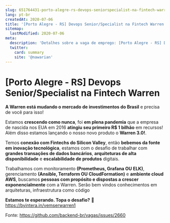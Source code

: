 ```yaml
---
slug: 651764431-porto-alegre-rs-devops-seniorspecialist-na-fintech-warren
lang: pt-br
createdAt: 2020-07-06
title: '[Porto Alegre - RS] Devops Senior/Specialist na Fintech Warren - Vaga de Emprego'
sitemap:
  lastModified: 2020-07-06
meta:
  description: 'Detalhes sobre a vaga de emprego: [Porto Alegre - RS] Devops Senior/Specialist na Fintech Warren'
  twitter:
    card: summary
    site: '@nawarian'
---
```


# [Porto Alegre - RS] Devops Senior/Specialist na Fintech Warren

**A Warren está mudando o mercado de investimentos do Brasil** e precisa de você para isso!

Estamos **crescendo como nunca**,  foi **em plena pandemia** que a empresa de nascida nos EUA em 2016 **atingiu seu primeiro R$ 1 bilhão** em recursos! Além disso estamos lançando o nosso novo produto o **Warren 3.0!**.

Temos **conexão com Fintechs do Silicon Valley**, então **bebemos da fonte em inovação tecnológica**,  estamos com o desafio de trabalhar com **grandes transações de dados bancários**, **arquiteturas de alta disponibilidade** e **escalabilidade de produtos** digitais.

Trabalhamos com monitoramento **(Prometheus, Grafana OU ELK)**, gerenciamento **(Ansible, Terraform OU CloudFormation)** e **ambiente cloud AWS**, buscamos **pessoas com propósito e dispostas a crescer exponencialmente** com a Warren. Serão bem vindos conhecimentos em arquiteturas, infraestrutura como código

**Estamos te esperando. Topa o desafio?** 🙂 https://byintera.in/vemserwarren1

Fonte: https://github.com/backend-br/vagas/issues/2660